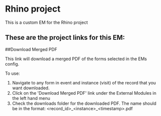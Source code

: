 # Rhino project

This is a custom EM for the Rhino project

These are the project links for this EM:
-----

##Download Merged PDF

This link will download a merged PDF of the forms selected in the EMs config.

To use:
1. Navigate to any form in event and instance (visit) of the record that you want downloaded.
2. Click on the 'Download Merged PDF' link under the External Modules in the left hand menu
3. Check the downloads folder for the downloaded PDF. The name should be in the format: 
    <record_id>\_\<instance>\_\<timestamp>.pdf 
 
